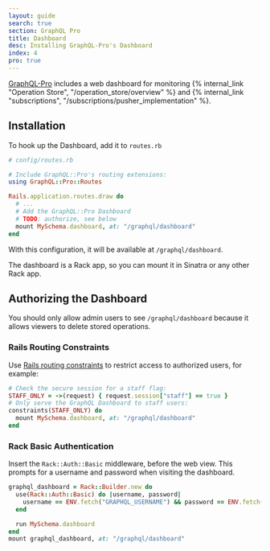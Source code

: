 ```yaml
---
layout: guide
search: true
section: GraphQL Pro
title: Dashboard
desc: Installing GraphQL-Pro's Dashboard
index: 4
pro: true
---
```



[GraphQL-Pro](http://graphql-pro) includes a web dashboard for monitoring {% internal_link "Operation Store", "/operation_store/overview" %} and {% internal_link "subscriptions", "/subscriptions/pusher_implementation" %}.

<!-- TODO image -->

## Installation

To hook up the Dashboard, add it to `routes.rb`

```ruby
# config/routes.rb

# Include GraphQL::Pro's routing extensions:
using GraphQL::Pro::Routes

Rails.application.routes.draw do
  # ...
  # Add the GraphQL::Pro Dashboard
  # TODO: authorize, see below
  mount MySchema.dashboard, at: "/graphql/dashboard"
end
```

With this configuration, it will be available at `/graphql/dashboard`.

The dashboard is a Rack app, so you can mount it in Sinatra or any other Rack app.

## Authorizing the Dashboard

You should only allow admin users to see `/graphql/dashboard` because it allows viewers to delete stored operations.

### Rails Routing Constraints

Use [Rails routing constraints](http://api.rubyonrails.org/v5.1/classes/ActionDispatch/Routing/Mapper/Scoping.html#method-i-constraints) to restrict access to authorized users, for example:

```ruby
# Check the secure session for a staff flag:
STAFF_ONLY = ->(request) { request.session["staff"] == true }
# Only serve the GraphQL Dashboard to staff users:
constraints(STAFF_ONLY) do
  mount MySchema.dashboard, at: "/graphql/dashboard"
end
```

### Rack Basic Authentication

Insert the `Rack::Auth::Basic` middleware, before the web view. This prompts for a username and password when visiting the dashboard.

```ruby
graphql_dashboard = Rack::Builder.new do
  use(Rack::Auth::Basic) do |username, password|
    username == ENV.fetch("GRAPHQL_USERNAME") && password == ENV.fetch("GRAPHQL_PASSWORD")
  end

  run MySchema.dashboard
end
mount graphql_dashboard, at: "/graphql/dashboard"
```
